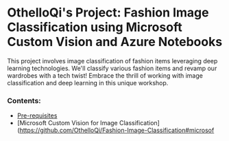 # OthelloQi's Project: Fashion Image Classification using Microsoft Custom Vision and Azure Notebooks

This project involves image classification of fashion items leveraging deep learning technologies. We'll classify various fashion items and revamp our wardrobes with a tech twist! Embrace the thrill of working with image classification and deep learning in this unique workshop.

### Contents:
* [Pre-requisites](https://github.com/OthelloQi/Fashion-Image-Classification#pre-requisities)
* [Microsoft Custom Vision for Image Classification](https://github.com/OthelloQi/Fashion-Image-Classification#microsof